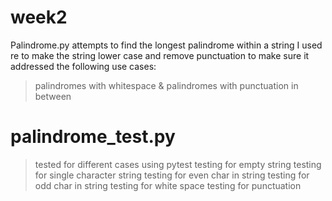 # week2

Palindrome.py attempts to find the longest palindrome within a string
I used re to make the string lower case and remove punctuation to make sure it addressed 
the following use cases:
   >palindromes with whitespace & palindromes with punctuation in between

# palindrome_test.py 

>tested for different cases using pytest
>testing for empty string
>testing for single character string
>testing for even char in string
>testing for odd char in string
>testing for white space
>testing for punctuation